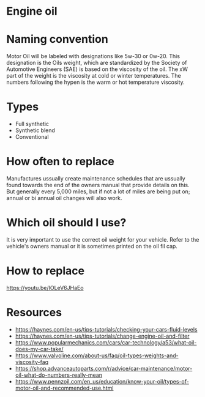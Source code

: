 # Engine oil

# Naming convention
Motor Oil will be labeled with designations like 5w-30 or 0w-20. This designation is the Oils weight, which are standardized by the Society of Automotive Engineers (SAE) is based on the viscosity of the oil. The xW part of the weight is the viscosity at cold or winter temperatures. The numbers following the hypen is the warm or hot temperature viscosity. 

# Types
* Full synthetic
* Synthetic blend
* Conventional 

# How often to replace
Manufactures ussually create maintenance schedules that are ussually found towards the end of the owners manual that provide details on this. But generally every 5,000 miles, but if not a lot of miles are being put on; annual or bi annual oil changes will also work.

# Which oil should I use?
It is very important to use the correct oil weight for your vehicle. Refer to the vehicle's owners manual or it is sometimes printed on the oil fil cap.

# How to replace
https://youtu.be/IOLeV6JHaEo


# Resources
* https://haynes.com/en-us/tips-tutorials/checking-your-cars-fluid-levels
* https://haynes.com/en-us/tips-tutorials/change-engine-oil-and-filter
* https://www.popularmechanics.com/cars/car-technology/a53/what-oil-does-my-car-take/
* https://www.valvoline.com/about-us/faq/oil-types-weights-and-viscosity-faq
* https://shop.advanceautoparts.com/r/advice/car-maintenance/motor-oil-what-do-numbers-really-mean
* https://www.pennzoil.com/en_us/education/know-your-oil/types-of-motor-oil-and-recommended-use.html
